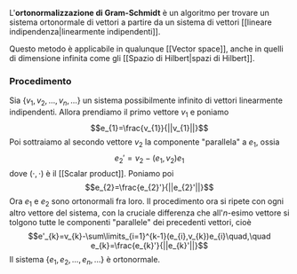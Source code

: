 L'**ortonormalizzazione di Gram-Schmidt** è un algoritmo per trovare un sistema ortonormale di vettori a partire da un sistema di vettori [[lineare indipendenza|linearmente indipendenti]].

Questo metodo è applicabile in qualunque [[Vector space]], anche in quelli di dimensione infinita come gli [[Spazio di Hilbert|spazi di Hilbert]].
### Procedimento
Sia $\{v_{1},v_{2},\ldots,v_{n},\ldots\}$ un sistema possibilmente infinito di vettori linearmente indipendenti. Allora prendiamo il primo vettore $v_{1}$ e poniamo
$$e_{1}=\frac{v_{1}}{||v_{1}||}$$
Poi sottraiamo al secondo vettore $v_{2}$ la componente "parallela" a $e_{1}$, ossia
$$e_{2}'=v_{2}-(e_{1},v_{2})e_{1}$$
dove $(\cdot,\cdot)$ è il [[Scalar product]]. Poniamo poi
$$e_{2}=\frac{e_{2}'}{||e_{2}'||}$$
Ora $e_{1}$ e $e_{2}$ sono ortonormali fra loro. Il procedimento ora si ripete con ogni altro vettore del sistema, con la cruciale differenza che all'$n$-esimo vettore si tolgono tutte le componenti "parallele" dei precedenti vettori, cioè
$$e'_{k}=v_{k}-\sum\limits_{i=1}^{k-1}(e_{i},v_{k})e_{i}\quad,\quad e_{k}=\frac{e_{k}'}{||e_{k}'||}$$
Il sistema $\{e_{1},e_{2},\ldots,e_{n},\ldots\}$ è ortonormale.